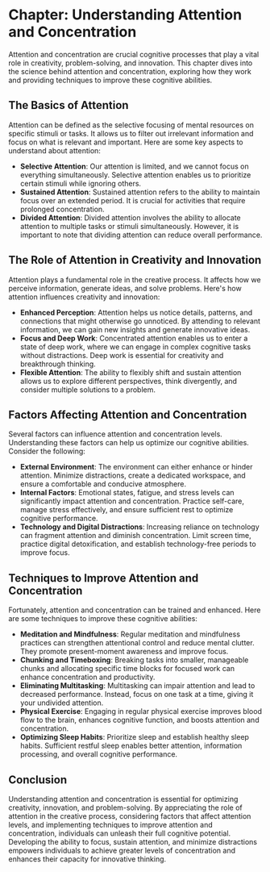 Chapter: Understanding Attention and Concentration
==================================================

Attention and concentration are crucial cognitive processes that play a vital role in creativity, problem-solving, and innovation. This chapter dives into the science behind attention and concentration, exploring how they work and providing techniques to improve these cognitive abilities.

The Basics of Attention
-----------------------

Attention can be defined as the selective focusing of mental resources on specific stimuli or tasks. It allows us to filter out irrelevant information and focus on what is relevant and important. Here are some key aspects to understand about attention:

* **Selective Attention**: Our attention is limited, and we cannot focus on everything simultaneously. Selective attention enables us to prioritize certain stimuli while ignoring others.
* **Sustained Attention**: Sustained attention refers to the ability to maintain focus over an extended period. It is crucial for activities that require prolonged concentration.
* **Divided Attention**: Divided attention involves the ability to allocate attention to multiple tasks or stimuli simultaneously. However, it is important to note that dividing attention can reduce overall performance.

The Role of Attention in Creativity and Innovation
--------------------------------------------------

Attention plays a fundamental role in the creative process. It affects how we perceive information, generate ideas, and solve problems. Here's how attention influences creativity and innovation:

* **Enhanced Perception**: Attention helps us notice details, patterns, and connections that might otherwise go unnoticed. By attending to relevant information, we can gain new insights and generate innovative ideas.
* **Focus and Deep Work**: Concentrated attention enables us to enter a state of deep work, where we can engage in complex cognitive tasks without distractions. Deep work is essential for creativity and breakthrough thinking.
* **Flexible Attention**: The ability to flexibly shift and sustain attention allows us to explore different perspectives, think divergently, and consider multiple solutions to a problem.

Factors Affecting Attention and Concentration
---------------------------------------------

Several factors can influence attention and concentration levels. Understanding these factors can help us optimize our cognitive abilities. Consider the following:

* **External Environment**: The environment can either enhance or hinder attention. Minimize distractions, create a dedicated workspace, and ensure a comfortable and conducive atmosphere.
* **Internal Factors**: Emotional states, fatigue, and stress levels can significantly impact attention and concentration. Practice self-care, manage stress effectively, and ensure sufficient rest to optimize cognitive performance.
* **Technology and Digital Distractions**: Increasing reliance on technology can fragment attention and diminish concentration. Limit screen time, practice digital detoxification, and establish technology-free periods to improve focus.

Techniques to Improve Attention and Concentration
-------------------------------------------------

Fortunately, attention and concentration can be trained and enhanced. Here are some techniques to improve these cognitive abilities:

* **Meditation and Mindfulness**: Regular meditation and mindfulness practices can strengthen attentional control and reduce mental clutter. They promote present-moment awareness and improve focus.
* **Chunking and Timeboxing**: Breaking tasks into smaller, manageable chunks and allocating specific time blocks for focused work can enhance concentration and productivity.
* **Eliminating Multitasking**: Multitasking can impair attention and lead to decreased performance. Instead, focus on one task at a time, giving it your undivided attention.
* **Physical Exercise**: Engaging in regular physical exercise improves blood flow to the brain, enhances cognitive function, and boosts attention and concentration.
* **Optimizing Sleep Habits**: Prioritize sleep and establish healthy sleep habits. Sufficient restful sleep enables better attention, information processing, and overall cognitive performance.

Conclusion
----------

Understanding attention and concentration is essential for optimizing creativity, innovation, and problem-solving. By appreciating the role of attention in the creative process, considering factors that affect attention levels, and implementing techniques to improve attention and concentration, individuals can unleash their full cognitive potential. Developing the ability to focus, sustain attention, and minimize distractions empowers individuals to achieve greater levels of concentration and enhances their capacity for innovative thinking.

